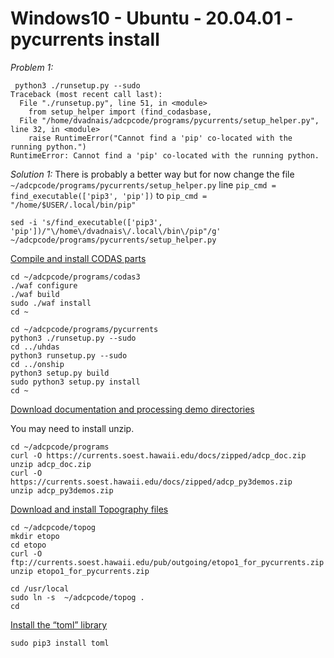 # Windows10 - Ubuntu - 20.04.01 - pycurrents install
*Problem 1:*
```
 python3 ./runsetup.py --sudo
Traceback (most recent call last):
  File "./runsetup.py", line 51, in <module>
    from setup_helper import (find_codasbase,
  File "/home/dvadnais/adcpcode/programs/pycurrents/setup_helper.py", line 32, in <module>
    raise RuntimeError("Cannot find a 'pip' co-located with the running python.")
RuntimeError: Cannot find a 'pip' co-located with the running python.
```
*Solution 1:*
There is probably a better way but for now change the file ```~/adcpcode/programs/pycurrents/setup_helper.py``` line ```pip_cmd = find_executable(['pip3', 'pip'])``` to ```pip_cmd = "/home/$USER/.local/bin/pip"```

```
sed -i 's/find_executable(['pip3', 'pip'])/"\/home\/dvadnais\/.local\/bin\/pip"/g' ~/adcpcode/programs/pycurrents/setup_helper.py
```

[Compile and install CODAS parts](https://currents.soest.hawaii.edu/docs/adcp_doc/codas_setup/codas_config/index.html#compile-and-install-codas-components)

```
cd ~/adcpcode/programs/codas3
./waf configure
./waf build
sudo ./waf install
cd ~

cd ~/adcpcode/programs/pycurrents
python3 ./runsetup.py --sudo
cd ../uhdas
python3 runsetup.py --sudo
cd ../onship
python3 setup.py build
sudo python3 setup.py install
cd ~
```
[Download documentation and processing demo directories](https://currents.soest.hawaii.edu/docs/adcp_doc/codas_setup/codas_config/index.html#download-documentation-and-processing-demo-directories)

You may need to install unzip.
```
cd ~/adcpcode/programs
curl -O https://currents.soest.hawaii.edu/docs/zipped/adcp_doc.zip
unzip adcp_doc.zip
curl -O https://currents.soest.hawaii.edu/docs/zipped/adcp_py3demos.zip
unzip adcp_py3demos.zip
```

[Download and install Topography files](https://currents.soest.hawaii.edu/docs/adcp_doc/codas_setup/codas_config/index.html#download-and-install-topography-files)
```
cd ~/adcpcode/topog
mkdir etopo
cd etopo
curl -O ftp://currents.soest.hawaii.edu/pub/outgoing/etopo1_for_pycurrents.zip
unzip etopo1_for_pycurrents.zip

cd /usr/local
sudo ln -s  ~/adcpcode/topog .
cd
```
[Install the “toml” library](https://currents.soest.hawaii.edu/docs/adcp_doc/codas_setup/codas_config/index.html#install-the-toml-library)
```
sudo pip3 install toml
```
